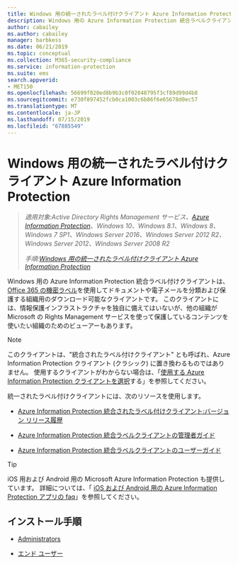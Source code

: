 ```yaml
---
title: Windows 用の統一されたラベル付けクライアント Azure Information Protection
description: Windows 用の Azure Information Protection 統合ラベルクライアントの情報リソース。
author: cabailey
ms.author: cabailey
manager: barbkess
ms.date: 06/21/2019
ms.topic: conceptual
ms.collection: M365-security-compliance
ms.service: information-protection
ms.suite: ems
search.appverid:
- MET150
ms.openlocfilehash: 56699f020ed8b9b3c0f02048795f3cf89d99d4b8
ms.sourcegitcommit: e730f897452fcb0ca1003c6b86f6e65678d0ec57
ms.translationtype: MT
ms.contentlocale: ja-JP
ms.lasthandoff: 07/15/2019
ms.locfileid: "67885549"
---
```

# <a name="azure-information-protection-unified-labeling-client-for-windows"></a>Windows 用の統一されたラベル付けクライアント Azure Information Protection

>*適用対象:Active Directory Rights Management サービス、[Azure Information Protection](https://azure.microsoft.com/pricing/details/information-protection)、Windows 10、Windows 8.1、Windows 8、Windows 7 SP1、Windows Server 2016、Windows Server 2012 R2、Windows Server 2012、Windows Server 2008 R2*
>
> *手順:[Windows 用の統一されたラベル付けクライアント Azure Information Protection](../faqs.md#whats-the-difference-between-the-azure-information-protection-client-and-the-azure-information-protection-unified-labeling-client)*

Windows 用の Azure Information Protection 統合ラベル付けクライアントは、 [Office 365 の機密ラベル](https://docs.microsoft.com/Office365/SecurityCompliance/sensitivity-labels)を使用してドキュメントや電子メールを分類および保護する組織用のダウンロード可能なクライアントです。 このクライアントには、情報保護インフラストラクチャを独自に備えてはいないが、他の組織が Microsoft の Rights Management サービスを使って保護しているコンテンツを使いたい組織のためのビューアーもあります。

> [!NOTE]
> このクライアントは、"統合されたラベル付けクライアント" とも呼ばれ、Azure Information Protection クライアント (クラシック) に置き換わるものではありません。 使用するクライアントがわからない場合は、「[使用する Azure Information Protection クライアントを選択](use-client.md#choose-which-azure-information-protection-client-to-use)する」を参照してください。

統一されたラベル付けクライアントには、次のリソースを使用します。

- [Azure Information Protection 統合されたラベル付けクライアント:バージョン リリース履歴](unifiedlabelingclient-version-release-history.md)

- [Azure Information Protection 統合ラベルクライアントの管理者ガイド](clientv2-admin-guide.md)

- [Azure Information Protection 統合ラベルクライアントのユーザーガイド](clientv2-user-guide.md)

> [!TIP]
> iOS 用および Android 用の Microsoft Azure Information Protection も提供しています。 詳細については、「 [iOS および Android 用の Azure Information Protection アプリの faq](mobile-app-faq.md)」を参照してください。

## <a name="install-instructions"></a>インストール手順

- [Administrators](clientv2-admin-guide-install.md)

- [エンド ユーザー](install-unifiedlabelingclient-app.md)
